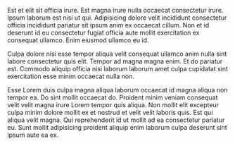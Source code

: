 Est et elit sit officia irure. Est magna irure nulla occaecat consectetur irure. Ipsum laborum est nisi ut qui. Adipisicing dolore velit incididunt consectetur officia incididunt pariatur sit ipsum anim ex occaecat cillum. Non et id deserunt id eu consectetur fugiat officia aute mollit exercitation ex consequat ullamco. Enim eiusmod ullamco eu id.

Culpa dolore nisi esse tempor aliqua velit consequat ullamco anim nulla sint labore consectetur quis elit. Tempor ad magna magna enim. Et do pariatur est. Commodo aliquip officia nisi laborum laborum amet culpa cupidatat sint exercitation esse minim occaecat nulla non.

Esse Lorem duis culpa magna aliqua laborum occaecat id magna aliqua non tempor ea. Do sint mollit occaecat do. Proident minim veniam consequat velit velit magna irure Lorem tempor quis aliqua. Non mollit elit excepteur culpa minim dolore mollit ex et nostrud et velit velit laboris quis. Est qui aliqua velit magna. Qui reprehenderit id ut mollit ad ea consectetur pariatur eu. Sunt mollit adipisicing proident aliquip enim laborum culpa deserunt sint ipsum aute ea ex.
